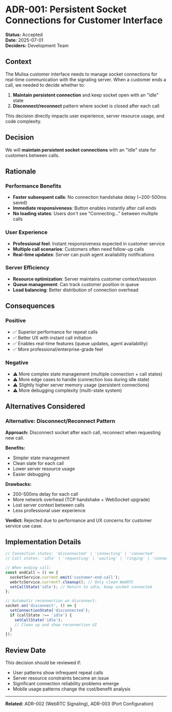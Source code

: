 # ADR-001: Persistent Socket Connections for Customer Interface

**Status:** Accepted  
**Date:** 2025-07-01  
**Deciders:** Development Team  

## Context

The Mulisa customer interface needs to manage socket connections for real-time communication with the signaling server. When a customer ends a call, we needed to decide whether to:

1. **Maintain persistent connection** and keep socket open with an "idle" state
2. **Disconnect/reconnect** pattern where socket is closed after each call

This decision directly impacts user experience, server resource usage, and code complexity.

## Decision

We will **maintain persistent socket connections** with an "idle" state for customers between calls.

## Rationale

### Performance Benefits
- **Faster subsequent calls**: No connection handshake delay (~200-500ms saved)
- **Immediate responsiveness**: Button enables instantly after call ends
- **No loading states**: Users don't see "Connecting..." between multiple calls

### User Experience
- **Professional feel**: Instant responsiveness expected in customer service
- **Multiple call scenarios**: Customers often need follow-up calls
- **Real-time updates**: Server can push agent availability notifications

### Server Efficiency
- **Resource optimization**: Server maintains customer context/session
- **Queue management**: Can track customer position in queue
- **Load balancing**: Better distribution of connection overhead

## Consequences

### Positive
- ✅ Superior performance for repeat calls
- ✅ Better UX with instant call initiation
- ✅ Enables real-time features (queue updates, agent availability)
- ✅ More professional/enterprise-grade feel

### Negative
- ⚠️ More complex state management (multiple connection + call states)
- ⚠️ More edge cases to handle (connection loss during idle state)
- ⚠️ Slightly higher server memory usage (persistent connections)
- ⚠️ More debugging complexity (multi-state system)

## Alternatives Considered

### Alternative: Disconnect/Reconnect Pattern

**Approach:** Disconnect socket after each call, reconnect when requesting new call.

**Benefits:**
- Simpler state management
- Clean slate for each call
- Lower server resource usage
- Easier debugging

**Drawbacks:**
- 200-500ms delay for each call
- More network overhead (TCP handshake + WebSocket upgrade)
- Lost server context between calls
- Less professional user experience

**Verdict:** Rejected due to performance and UX concerns for customer service use case.

## Implementation Details

```typescript
// Connection states: 'disconnected' | 'connecting' | 'connected'
// Call states: 'idle' | 'requesting' | 'waiting' | 'ringing' | 'connected'

// When ending call:
const endCall = () => {
  socketService.current.emit('customer-end-call');
  webrtcService.current?.cleanup(); // Only clean WebRTC
  setCallState('idle'); // Return to idle, keep socket connected
};

// Automatic reconnection on disconnect:
socket.on('disconnect', () => {
  setConnectionState('disconnected');
  if (callState !== 'idle') {
    setCallState('idle');
    // Clean up and show reconnection UI
  }
});
```

## Review Date

This decision should be reviewed if:
- User patterns show infrequent repeat calls
- Server resource constraints become an issue
- Significant connection reliability problems emerge
- Mobile usage patterns change the cost/benefit analysis

---

**Related:** ADR-002 (WebRTC Signaling), ADR-003 (Port Configuration)
